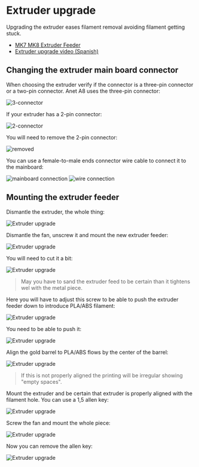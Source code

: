 # Extruder upgrade

Upgrading the extruder eases filament removal avoiding filament getting stuck.

* [MK7 MK8 Extruder Feeder](https://www.amazon.es/gp/product/B019HNCVWU/ref=oh_aui_detailpage_o00_s00?ie=UTF8&psc=1)
* [Extruder upgrade video (Spanish)](https://www.youtube.com/watch?v=-1MQKHL1RrU)

## Changing the extruder main board connector

When choosing the extruder verify if the connector is a three-pin connector or a two-pin connector. Anet A8 uses the three-pin connector:

![3-connector](imgs/3-connector.jpg)

If your extruder has a 2-pin connector:

![2-connector](imgs/2-connector.jpg)

You will need to remove the 2-pin connector:

![removed](imgs/removed-connector.jpg)

You can use a female-to-male ends connector wire cable to connect it to the mainboard:

![mainboard connection](imgs/mainboard-connection.jpg)
![wire connection](imgs/wire-connection.jpg)

## Mounting the extruder feeder

Dismantle the extruder, the whole thing:

![Extruder upgrade](imgs/changing-extruder-feeder-01.jpg) 

Dismantle the fan, unscrew it and mount the new extruder feeder:

![Extruder upgrade](imgs/changing-extruder-feeder-02.jpg) 

You will need to cut it a bit:

![Extruder upgrade](imgs/changing-extruder-feeder-03.jpg)

> May you have to sand the extruder feed to be certain than it tightens wel with the metal piece.

Here you will have to adjust this screw to be able to push the extruder feeder down to introduce PLA/ABS filament:

![Extruder upgrade](imgs/changing-extruder-feeder-04.jpg)

You need to be able to push it:

![Extruder upgrade](imgs/changing-extruder-feeder-05.jpg)

Align the gold barrel to PLA/ABS flows by the center of the barrel:

![Extruder upgrade](imgs/changing-extruder-feeder-06.jpg)

> If this is not properly aligned the printing will be irregular showing "empty spaces".

Mount the extruder and be certain that extruder is properly aligned with the filament hole. You can use a 1,5 allen key:

![Extruder upgrade](imgs/changing-extruder-feeder-07.jpg)

Screw the fan and mount the whole piece:

![Extruder upgrade](imgs/changing-extruder-feeder-08.jpg)

Now you can remove the allen key:

![Extruder upgrade](imgs/changing-extruder-feeder-09.jpg)




